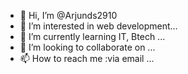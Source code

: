 - 👋 Hi, I’m @Arjunds2910
- 👀 I’m interested in web development...
- 🌱 I’m currently learning IT, Btech ...
- 💞️ I’m looking to collaborate on  ...
- 📫 How to reach me :via email ...

<!---
Arjunds2910/Arjunds2910 is a ✨ special ✨ repository because its `README.md` (this file) appears on your GitHub profile.
You can click the Preview link to take a look at your changes.
--->
